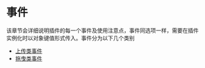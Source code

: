# 事件

该章节会详细说明插件的每一个事件及使用注意点，事件同选项一样，需要在插件实例化时以对象键值形式传入。事件分为以下几个类别

* [上传类事件](upload-event.md)
* [拖曳类事件](drag-event.md)